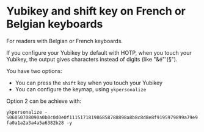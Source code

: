 # Yubikey and shift key on French or Belgian keyboards

For readers with Belgian or French keyboards.

If you configure your Yubikey by default with HOTP, when you touch your Yubikey, the output gives characters instead of digits (like "&é"'(§").

You have two options:

- You can press the `shift` key when you touch your Yubikey 
- You can configure the keymap, using `ykpersonalize`

Option 2 can be achieve with:

`ykpersonalize -S06050708090a0b0c0d0e0f111517181986858788898a8b8c8d8e8f9195979899a79e9fa0a1a2a3a4a5a6382b28 -y`